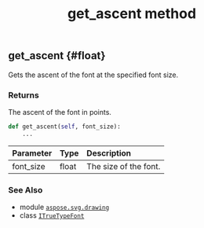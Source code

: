 ﻿---
title: get_ascent method
second_title: Aspose.SVG for Python via .NET API References
description: 
type: docs
weight: 20
url: /python-net/aspose.svg.drawing/itruetypefont/get_ascent/
is_root: false
---

## get_ascent {#float}

Gets the ascent of the font at the specified font size.


### Returns 


The ascent of the font in points.


```python
def get_ascent(self, font_size):
    ...
```


| Parameter | Type | Description |
| :- | :- | :- |
| font_size | float | The size of the font. |



### See Also
* module [`aspose.svg.drawing`](../../)
* class [`ITrueTypeFont`](/svg/python-net/aspose.svg.drawing/itruetypefont)
